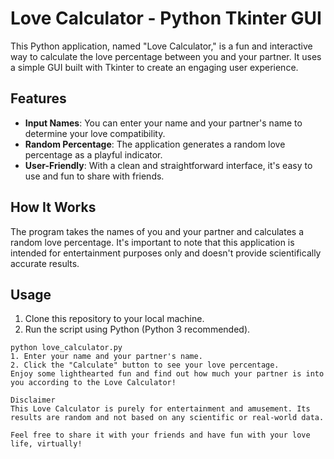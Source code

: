 # Love Calculator - Python Tkinter GUI

This Python application, named "Love Calculator," is a fun and interactive way to calculate the love percentage between you and your partner. It uses a simple GUI built with Tkinter to create an engaging user experience.

## Features

- **Input Names**: You can enter your name and your partner's name to determine your love compatibility.
- **Random Percentage**: The application generates a random love percentage as a playful indicator.
- **User-Friendly**: With a clean and straightforward interface, it's easy to use and fun to share with friends.

## How It Works

The program takes the names of you and your partner and calculates a random love percentage. It's important to note that this application is intended for entertainment purposes only and doesn't provide scientifically accurate results.

## Usage

1. Clone this repository to your local machine.
2. Run the script using Python (Python 3 recommended).

```shell
python love_calculator.py
1. Enter your name and your partner's name.
2. Click the "Calculate" button to see your love percentage.
Enjoy some lighthearted fun and find out how much your partner is into you according to the Love Calculator!

Disclaimer
This Love Calculator is purely for entertainment and amusement. Its results are random and not based on any scientific or real-world data.

Feel free to share it with your friends and have fun with your love life, virtually!
